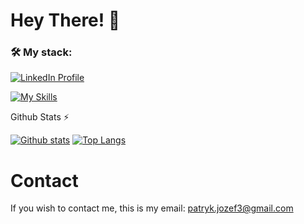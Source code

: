 # Hey There! 👋


### 🛠️ My stack: 
[![LinkedIn Profile](https://img.shields.io/static/v1?label=LinkedIn&message=Profile&color=blue&style=for-the-badge&logo=linkedin)](https://www.linkedin.com/in/patryk-jozefczyk/)

[![My Skills](https://skillicons.dev/icons?i=python,selenium,postman,git,postgres,html,css,figma,ps,xd)](https://skillicons.dev)

  <summary>Github Stats ⚡</summary>
  
  <a href="#">![Github stats](https://github-readme-stats.vercel.app/api?username=Forciu&theme=blueberry&count_private=true&hide_border=true&line_height=20)</a>
  <a href="#">![Top Langs](https://github-readme-stats.vercel.app/api/top-langs/?username=Forciu&layout=compact&theme=blueberry&count_private=true&hide_border=true)</a>

# Contact
If you wish to contact me, this is my email: [patryk.jozef3@gmail.com](mailto:patryk.jozef3@gmail.com)
